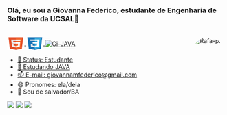 ### Olá, eu sou a Giovanna Federico, estudante de Engenharia de Software da UCSAL👋
<div>
<a href="https://github.com/giih06"/>
<div/>

<div style="display: inline_block"><br>
  <img align="center" alt="Rafa-HTML" height="30" width="40" src="https://raw.githubusercontent.com/devicons/devicon/master/icons/html5/html5-original.svg">
  <img align="center" alt="Rafa-CSS" height="30" width="40" src="https://raw.githubusercontent.com/devicons/devicon/master/icons/css3/css3-original.svg">
  <img align="center" alt="Gi-JAVA" height="30" width="40" src="[https://discord.com/channels/@me/747860450347057343/1096781113478893661](https://cdn.jsdelivr.net/gh/devicons/devicon/icons/java/java-original-wordmark.svg)">
  <img align="right" alt="Rafa-pic" height="150" style="border-radius:50px;" src="https://media.discordapp.net/attachments/639956127056134178/890373478988013628/Publicacoes_Instagram_1_1.png?width=676&height=676">
</div>

- 🔭 Status: Estudante
- 🌱 Estudando JAVA
- 📫 E-mail: giovannamfederico@gmail.com
- 😄 Pronomes: ela/dela
- 🌴 Sou de salvador/BA
<div> 
  <a href="https://instagram.com/giih_hh" target="_blank"><img src="https://img.shields.io/badge/-Instagram-%23E4405F?style=for-the-badge&logo=instagram&logoColor=white" target="_blank"></a>
  <a href = "mailto:giovannamfederico@gmail.com"><img src="https://img.shields.io/badge/-Gmail-%23333?style=for-the-badge&logo=gmail&logoColor=white" target="_blank"></a>
  <a href="https://www.linkedin.com/in/giovanna-federico-5b1021209/" target="_blank"><img src="https://img.shields.io/badge/-LinkedIn-%230077B5?style=for-the-badge&logo=linkedin&logoColor=white" target="_blank"></a> 
  
</div>
